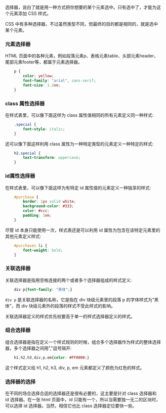 
选择器，说白了就是用一种方式把你想要的某个元素选中。只有选中了，才能为这个元素添加 CSS 样式。

CSS 中有多种选择器，不过虽然类型不同，但最终的目的都是相同的，就是选中某个元素。


### 元素选择器

HTML 页面中的各种元素，例如段落元素p、表格元素table、头部元素header、尾部元素footer等，都属于元素选择器。
```css
    p {
        color: yellow;
        font-family: "arial", sans-serif;
        font-size: 1.2em;
    }
```

### class 属性选择器

在样式表里，可以像下面这样为 class 属性值相同的所有元素定义同一种样式:
```css
    .special {
        font-style: italic;
    }
```

还可以像下面这样利用 class 属性为一种特定类型的元素定义一种特定的样式:
```css
    h2.special {
        text-transform: uppercase;
    }
```

### id属性选择器

在样式表里，可以像下面这样为有特定 id 属性值的元素定义一种独享的样式:
```css
    #purchase {
        border: 1px solid white;
        background-color: #333;
        color: #ccc;
        padding: 1em;
    }
```

尽管 id 本身只能使用一次，样式表还是可以利用 id 属性为包含在该特定元素里的其他元素定义样式:
```css
    #purchases li {
        font-weight: bold;
    }
```

### 关联选择器

关联选择器是指用空格连接的两个或者多个选择器组成的样式定义:
```css
    div p{font-family: "黑体";}
```
`div p` 是关联选择器的名称，它是指在 div 块级元素里的段落 p 的字体样式为"黑体"，而 div 块级元素外的段落的样式不受此样式的影响。

关联选择器定义的样式优先权要高于单一的样式选择器定义的样式。


### 组合选择器

组合选择器是指在定义一个样式规则的时候，组合多个选择器作为样式的整体选择器，多个选择器之间用","逗号隔开:
```css
    h1,h2,h3,div,p,em{color: #FF0000;}
```
这个样式定义给 h1, h2, h3, div, p, em 元素都定义了颜色为红色的样式。

### 选择器的选择

在不同的场合选择合适的选择器还是很有必要的，这主要是针对 class 选择器和 id 选择器。在一张 html 页面中，id 只能有一个，所以当需要独一无二的区块时，可以选择 id 选择器。当然，相信它也比 class 选择器定位要快一些。
